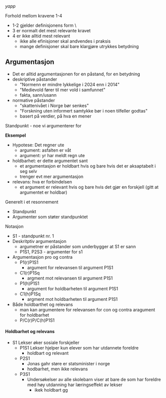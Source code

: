 *yapp*

Forhold mellom kravene 1-4
- 1-2 gjelder definisjonens form \
- 3 er normalt det mest relevante kravet
- 4 er ikke alltid mest relevant
	- ikke alle efinisjoner skal andvendes i praksis
	- mange definisjoner skal bare klargjøre utrykkes betydning

## Argumentasjon
- Det er alltid argumentasjonen for en påstand, for en betydning
- deskriptive påstander
	- "Normenn er mindre lykkelige i 2024 enn i 2014"
	- "Medievold fører til mer vold i samfunnet"
	- fakta, sann/usann
- normative påstander
	- "skattenivået i Norge bør senkes"
	- "Forskning uten informert samtykke bør i noen tilfeller godtas"
	- basert på verdier, på hva en mener

Standpunkt - noe vi argumenterer for

**Eksempel**
- Hypotese: Det regner ute
	- argument: asfalten er våt
	- argument: yr har meldt regn ute
- holdbarhet: er dette argumentet sant
	- et argumentasjon er holdbart hvis og bare hvis det er aksaptabelt i seg selv
	- trenger evt mer argumentasjon
- relevans: hva er forbindelsen
	- et argument er relevant hvis og bare hvis det gjør en forskjell (gitt at argumentet er holdbar)

Generelt i et resonnement
- Standpunkt
- Argumenter som støter standpunktet

Notasjon
- S1 - standpunkt nr. 1
- Deskritptiv argumentasjon
	- argumetner er påstander som underbygger at S1 er sann
	-  P1S1, P2S3 - argumenter for s1
- Argumentasjon pro og contra
	- P1(r)P1S1
		- argument for relevansen til argument P1S1
	- C1(r)P1Sq
		- argment mot relevansen til argument P1S1
	- P1(h)P1S1
		- argument for holdbarheten til argument P1S1
	- C1(h)P1Sq
		- argment mot holdbarheten til argument P1S1
- Både holdbarthet og relevans
	- man kan argumentere for relevansen for con og contra aragument for holdbarhet
	- P/C(r)P/C(h)P1S1

#### Holdbarhet og relevans
- S1 Lekser øker sosiale forskjeller
	- P1S1 Lekser hjelper kun elever som har utdannete foreldre
		- holdbart og relevant
	- P2S1
		- Jonas gahr støre er statsminister i norge
		- hodbarhet, men ikke relevans
	- P3S1
		- Undersøkelser av alle skolebarn viser at bare de som har foreldre med høy utdanning har læringseffekt av lekser
			- ikek holdbart gg



